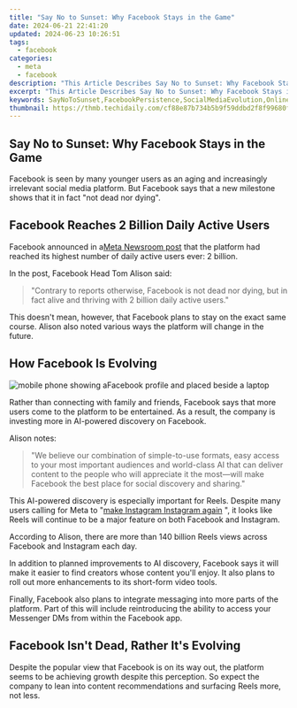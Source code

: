 ```yaml
---
title: "Say No to Sunset: Why Facebook Stays in the Game"
date: 2024-06-21 22:41:20
updated: 2024-06-23 10:26:51
tags:
  - facebook
categories:
  - meta
  - facebook
description: "This Article Describes Say No to Sunset: Why Facebook Stays in the Game"
excerpt: "This Article Describes Say No to Sunset: Why Facebook Stays in the Game"
keywords: SayNoToSunset,FacebookPersistence,SocialMediaEvolution,OnlinePlatformEndurance,DigitalCommunityStaying,InternetSocialNetworks,KeepOnFacebook
thumbnail: https://thmb.techidaily.com/cf88e87b734b5b9f59ddbd2f8f99680f9b1ec3ba8de831308f2fd3fe15c5bbed.jpg
---
```


## Say No to Sunset: Why Facebook Stays in the Game

 Facebook is seen by many younger users as an aging and increasingly irrelevant social media platform. But Facebook says that a new milestone shows that it in fact "not dead nor dying".

## Facebook Reaches 2 Billion Daily Active Users

 Facebook announced in a[Meta Newsroom post](https://about.fb.com/news/2023/03/facebook-today-and-tomorrow/) that the platform had reached its highest number of daily active users ever: 2 billion.

In the post, Facebook Head Tom Alison said:

> "Contrary to reports otherwise, Facebook is not dead nor dying, but in fact alive and thriving with 2 billion daily active users."

 This doesn't mean, however, that Facebook plans to stay on the exact same course. Alison also noted various ways the platform will change in the future.

## How Facebook Is Evolving

![mobile phone showing aFacebook profile and placed beside a laptop](https://static1.makeuseofimages.com/wordpress/wp-content/uploads/2023/02/1200x600-27.jpg)

 Rather than connecting with family and friends, Facebook says that more users come to the platform to be entertained. As a result, the company is investing more in AI-powered discovery on Facebook.

Alison notes:

> "We believe our combination of simple-to-use formats, easy access to your most important audiences and world-class AI that can deliver content to the people who will appreciate it the most—will make Facebook the best place for social discovery and sharing."

 This AI-powered discovery is especially important for Reels. Despite many users calling for Meta to "[make Instagram Instagram again](https://www.makeuseof.com/people-want-make-instagram-instagram-again/) ", it looks like Reels will continue to be a major feature on both Facebook and Instagram.

 According to Alison, there are more than 140 billion Reels views across Facebook and Instagram each day.

 In addition to planned improvements to AI discovery, Facebook says it will make it easier to find creators whose content you'll enjoy. It also plans to roll out more enhancements to its short-form video tools.

 Finally, Facebook also plans to integrate messaging into more parts of the platform. Part of this will include reintroducing the ability to access your Messenger DMs from within the Facebook app.

## Facebook Isn't Dead, Rather It's Evolving

 Despite the popular view that Facebook is on its way out, the platform seems to be achieving growth despite this perception. So expect the company to lean into content recommendations and surfacing Reels more, not less.


<ins class="adsbygoogle"
     style="display:block"
     data-ad-format="autorelaxed"
     data-ad-client="ca-pub-7571918770474297"
     data-ad-slot="1223367746"></ins>



<ins class="adsbygoogle"
     style="display:block"
     data-ad-client="ca-pub-7571918770474297"
     data-ad-slot="8358498916"
     data-ad-format="auto"
     data-full-width-responsive="true"></ins>
